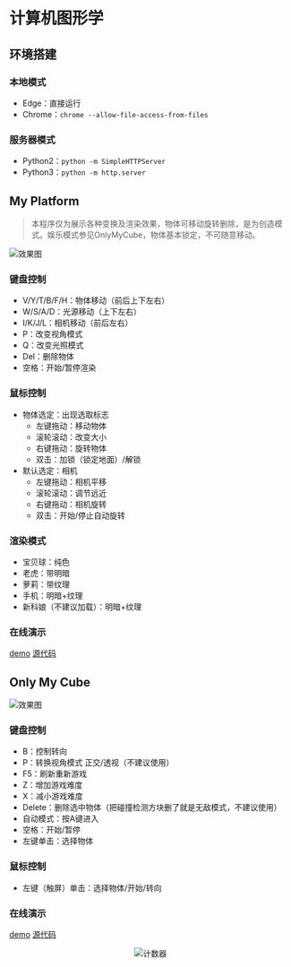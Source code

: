 # 计算机图形学

## 环境搭建

### 本地模式
- Edge：直接运行
- Chrome：`chrome --allow-file-access-from-files`

### 服务器模式
- Python2：`python -m SimpleHTTPServer`
- Python3：`python -m http.server`

## My Platform
> 本程序仅为展示各种变换及渲染效果，物体可移动旋转删除，是为创造模式。娱乐模式参见OnlyMyCube，物体基本锁定，不可随意移动。

![效果图](http://m.qpic.cn/psc?/V11as4g42Pug3I/I4FpFoYXzdFm.OkebEsY*lJYietdUjRnW4Hj0WEA2ehW0u1XLm2jODItMitatOjB2Erf*bPju9SJ0UcsXUcs3TWpG*syrD.WGXN69oYvqNU!/b)

### 键盘控制
* V/Y/T/B/F/H：物体移动（前后上下左右）
* W/S/A/D：光源移动（上下左右）
* I/K/J/L：相机移动（前后左右）
* P：改变视角模式
* Q：改变光照模式
* Del：删除物体
* 空格：开始/暂停渲染

### 鼠标控制
* 物体选定：出现选取标志
	* 左键拖动：移动物体
	* 滚轮滚动：改变大小
	* 右键拖动：旋转物体
	* 双击：加锁（锁定地面）/解锁
* 默认选定：相机
	* 左键拖动：相机平移
	* 滚轮滚动：调节远近
	* 右键拖动：相机旋转
	* 双击：开始/停止自动旋转

### 渲染模式
* 宝贝球：纯色
* 老虎：带明暗
* 萝莉：带纹理
* 手机：明暗+纹理
* 新科娘（不建议加载）：明暗+纹理

### 在线演示

[demo](https://zhengbili.github.io/programs/ComputerGraphics/MyPlatform/MyPlatform.html)
[源代码](https://github.com/zhengbili/zhengbili.github.io/blob/master/programs/ComputerGraphics/MyPlatform/)

## Only My Cube

![效果图](http://m.qpic.cn/psc?/V11as4g42Pug3I/I4FpFoYXzdFm.OkebEsY*qA0UtuIMaeAK7Mz.o2byv1*fJ3fJWxafTDYVZkeJ*Zk*VJ9m2L.qNJt*Nks1ItgN8YoWNgPK0nv5v7s*OGn0C0!/b)

### 键盘控制
* B：控制转向
* P：转换视角模式 正交/透视（不建议使用）
* F5：刷新重新游戏
* Z：增加游戏难度
* X：减小游戏难度
* Delete：删除选中物体（把碰撞检测方块删了就是无敌模式，不建议使用）
* 自动模式：按A键进入
* 空格：开始/暂停
* 左键单击：选择物体

### 鼠标控制
* 左键（触屏）单击：选择物体/开始/转向

### 在线演示

[demo](https://zhengbili.github.io/programs/ComputerGraphics/OnlyMyCube/OnlyMyCube.html)
[源代码](https://github.com/zhengbili/zhengbili.github.io/blob/master/programs/ComputerGraphics/OnlyMyCube/)

<link rel="stylesheet" href="https://unpkg.com/gitalk/dist/gitalk.css">
<script src="https://unpkg.com/gitalk@latest/dist/gitalk.min.js"></script> 

<div id="gitalk-container"></div>     
<script type="text/javascript">
    var gitalk = new Gitalk({
    // gitalk的主要参数
      clientID: `66f501f4d72bd67e824d`,   //上面获取到的值
      clientSecret: `623a2d94e0b64b247b890d324d8a7ef902ec1ac4`,//上面获取到的值
      repo: `zhengbili.github.io`,  //您刚才建立仓库的名字
      owner: 'zhengbili',   //你的GitHub用户名字
      admin: ['zhengbili'],  //你的GitHub用户的名字
      id: 'programs.ComputerGraphics', //id不能重复，如果重复就会把其他页面的评论引进来
        });
      gitalk.render('gitalk-container');
</script>

<div align="center"><img border="0" src="http://cc.amazingcounters.com/counter.php?i=3244405&c=9733528" onerror="javascript:this.src='https://www.cutercounter.com/hits.php?id=hexdaxnf&nd=6&style=11';" alt="计数器" /></div>
